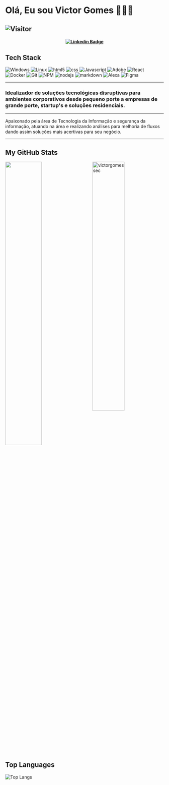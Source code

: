 # Olá, Eu sou Victor Gomes 👨🏼‍💻 

![Visitor](https://visitor-badge.laobi.icu/badge?page_id=victorgomessec.repoName)
---
<h4 align="center">


[![Linkedin Badge](https://img.shields.io/badge/-Linkedin-blue?style=for-the-badge&logo=Linkedin&logoColor=white&link=https://github.com/victorgomessec)](https://www.linkedin.com/in/victorlinsgomes)
  
  ## Tech Stack
  ![Windows](https://img.shields.io/badge/Windows-0078D6?style=for-the-badge&logo=windows&logoColor=white)
  ![Linux](https://img.shields.io/badge/Linux-FCC624?style=for-the-badge&logo=linux&logoColor=black)
  ![html5](https://img.shields.io/badge/-HTML5-E34F26?style=flat-square&logo=html5&logoColor=white)
  ![css](https://img.shields.io/badge/CSS%20-%231572B6.svg?style=flat-square&logo=css3&logoColor=white)
  ![Javascript](https://img.shields.io/badge/JavaScript%20-%23F7DF1E.svg?style=flat-square&logo=javascript&logoColor=black)
  ![Adobe](https://img.shields.io/badge/Adobe%20-%23FF0000.svg?style=flat-square&logo=adobe&logoColor=white)
  ![React](https://img.shields.io/badge/Windows-0078D6?style=for-the-badge&logo=windows&logoColor=white)
  ![Docker](https://img.shields.io/badge/-Docker-46a2f1?style=flat-square&logo=docker&logoColor=white)
  ![Git](https://img.shields.io/badge/-Git-F05032?style=flat-square&logo=git&logoColor=white)
  ![NPM](https://img.shields.io/badge/-NPM-CB3837?style=flat-square&logo=npm&logoColor=white)
  ![nodejs](https://img.shields.io/badge/-Nodejs-43853d?style=flat-square&logo=Node.js&logoColor=white)
  ![markdown](https://img.shields.io/badge/Markdown-%23000000.svg?style=flat-square&logo=markdown&logoColor=white)
  ![Alexa](https://img.shields.io/badge/amazon%20alexa-52b5f7?style=for-the-badge&logo=amazon%20alexa&logoColor=white)
  ![Figma](https://img.shields.io/badge/figma-%23F24E1E.svg?style=for-the-badge&logo=figma&logoColor=white)
  
  ---
 
</h4>



### Idealizador de soluções tecnológicas disruptivas para ambientes corporativos desde pequeno porte a empresas de grande porte, startup's e soluções residenciais.

---

Apaixonado pela área de Tecnologia da Informação e segurança da informação, atuando na área e realizando análises para melhoria de fluxos dando assim soluções mais acertivas para seu negócio. 

---

## My GitHub Stats

 <img src="https://github-readme-stats.vercel.app/api?username=victorgomessec&show_icons=true&theme=gotham" alt="victorgomessec" width="45%" align="right"/>
 <img  src="https://github-readme-streak-stats.herokuapp.com/?user=victorgomessec&theme=dark" width="48%" >
 

 
## Top Languages
  
  ![Top Langs](https://github-readme-stats.vercel.app/api/top-langs/?username=victorgomessec&layout=compact)
